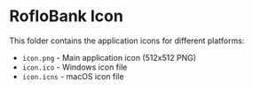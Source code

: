 # RofloBank Icon

This folder contains the application icons for different platforms:

- `icon.png` - Main application icon (512x512 PNG)
- `icon.ico` - Windows icon file  
- `icon.icns` - macOS icon file

